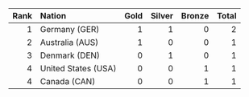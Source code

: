 |   Rank | Nation              |   Gold |   Silver |   Bronze |   Total |
|-------:|:--------------------|-------:|---------:|---------:|--------:|
|      1 | Germany (GER)       |      1 |        1 |        0 |       2 |
|      2 | Australia (AUS)     |      1 |        0 |        0 |       1 |
|      3 | Denmark (DEN)       |      0 |        1 |        0 |       1 |
|      4 | United States (USA) |      0 |        0 |        1 |       1 |
|      4 | Canada (CAN)        |      0 |        0 |        1 |       1 |